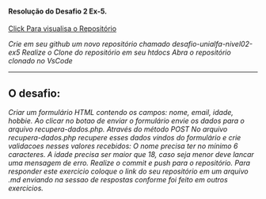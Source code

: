 #### Resolução do Desafio 2 Ex-5.
[Click Para visualisa o Repositório](https://github.com/RaphaelPitol/desafio-unialfa-nivel02-ex5)

*Crie em seu github um novo repositório chamado desafio-unialfa-nivel02-ex5
Realize o Clone do repositório em seu htdocs
Abra o repositório clonado no VsCode*
***
**O desafio:**
----
*Criar um formulário HTML contendo os campos: nome, email, idade, hobbie. Ao clicar no botao de enviar o formulário envie os dados para o arquivo recupera-dados.php. Através do método POST
No arquivo recupera-dados.php recupere esses dados vindos do formulário e crie validacoes nesses valores recebidos:
O nome precisa ter no mínimo 6 caracteres. A idade precisa ser maior que 18, caso seja menor deve lancar uma mensagem de erro.
Realize o commit e push para o repositório. Para responder este exercicio coloque o link do seu repositório em um arquivo .md enviando na sessao de respostas conforme foi feito em outros exercicios.*